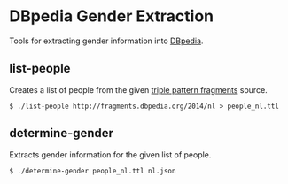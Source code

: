 # DBpedia Gender Extraction

Tools for extracting gender information into [DBpedia](http://dbpedia.org/).

## list-people
Creates a list of people from the given [triple pattern fragments](http://linkeddatafragments.org/in-depth/#tpf) source.

```
$ ./list-people http://fragments.dbpedia.org/2014/nl > people_nl.ttl
```

## determine-gender
Extracts gender information for the given list of people.

```
$ ./determine-gender people_nl.ttl nl.json
```
